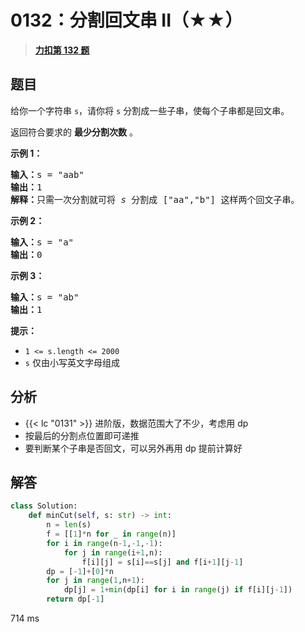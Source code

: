 # 0132：分割回文串 II（★★）


> <u>**[力扣第 132 题](https://leetcode.cn/problems/palindrome-partitioning-ii/)**</u>

## 题目

<p>给你一个字符串 <code>s</code>，请你将 <code>s</code> 分割成一些子串，使每个子串都是<span data-keyword="palindrome-string">回文串</span>。</p>

<p>返回符合要求的 <strong>最少分割次数</strong> 。</p>

<div class="original__bRMd">
<div>


<p><strong>示例 1：</strong></p>

<pre>
<strong>输入：</strong>s = "aab"
<strong>输出：</strong>1
<strong>解释：</strong>只需一次分割就可将 <em>s </em>分割成 ["aa","b"] 这样两个回文子串。
</pre>

<p><strong>示例 2：</strong></p>

<pre>
<strong>输入：</strong>s = "a"
<strong>输出：</strong>0
</pre>

<p><strong>示例 3：</strong></p>

<pre>
<strong>输入：</strong>s = "ab"
<strong>输出：</strong>1
</pre>



<p><strong>提示：</strong></p>

<ul>
<li><code>1 &lt;= s.length &lt;= 2000</code></li>
<li><code>s</code> 仅由小写英文字母组成</li>
</ul>
</div>
</div>


## 分析

-  {{< lc "0131" >}} 进阶版，数据范围大了不少，考虑用 dp
- 按最后的分割点位置即可递推
- 要判断某个子串是否回文，可以另外再用 dp 提前计算好

## 解答

```python
class Solution:
    def minCut(self, s: str) -> int:
        n = len(s)
        f = [[1]*n for _ in range(n)]
        for i in range(n-1,-1,-1):
            for j in range(i+1,n):
                f[i][j] = s[i]==s[j] and f[i+1][j-1]
        dp = [-1]+[0]*n
        for j in range(1,n+1):
            dp[j] = 1+min(dp[i] for i in range(j) if f[i][j-1])
        return dp[-1]
```
714 ms
